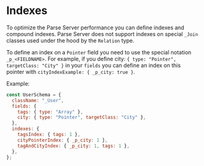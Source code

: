 # Indexes

To optimize the Parse Server performance you can define indexes and compound indexes. Parse Server does not support indexes on special `_Join` classes used under the hood by the `Relation` type.

To define an index on a `Pointer` field you need to use the special notation `_p_<FIELDNAME>`. For example, if you define city: `{ type: "Pointer", targetClass: "City" }` in your `fields` you can define an index on this pointer with `cityIndexExample: { _p_city: true }`.

Example:

```js
const UserSchema = {
  className: "_User",
  fields: {
    tags: { type: "Array" },
    city: { type: "Pointer", targetClass: "City" },
  },
  indexes: {
    tagsIndex: { tags: 1 },
    cityPointerIndex: { _p_city: 1 },
    tagAndCityIndex: { _p_city: 1, tags: 1 },
  },
};
```
